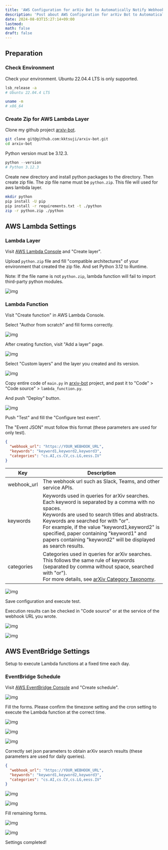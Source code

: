 ```yaml
---
title: 'AWS Configuration for arXiv Bot to Automatically Notify Webhooks of New Papers'
description: 'Post about AWS Configuration for arXiv Bot to Automatically Notify Webhooks of New Papers.'
date: 2024-08-03T15:27:14+09:00
lastmod: 
math: false
draft: false
---
```


## Preparation

### Check Environment

Check your environment. Ubuntu 22.04.4 LTS is only supported.

```bash
lsb_release -a
# Ubuntu 22.04.4 LTS

uname -m
# x86_64
```

### Create Zip for AWS Lambda Layer

Clone my github project [arxiv-bot](https://github.com/kktsuji/arxiv-bot).

```bash
git clone git@github.com:kktsuji/arxiv-bot.git
cd arxiv-bot
```

Python version must be 3.12.3.

```python
python --version
# Python 3.12.3
```

Create new directory and install python packages to the directory. Then create zip file. The zip file name must be ``python.zip``. This file will used for aws lambda layer.

```bash
mkdir python
pip install -U pip
pip install -r requirements.txt -t ./python
zip -r python.zip ./python
```

## AWS Lambda Settings

### Lambda Layer

Visit [AWS Lambda Console](https://aws.amazon.com/lambda/) and "Create layer".

Upload ``python.zip`` file and fill "compatible architectures" of your environment that created the zip file. And set Python 3.12 to Runtime.

Note: If the file name is not ``python.zip``, lambda function will fail to import third-party python modules.

![img](https://img.tsuji.tech/arxiv-bot-aws-0.jpg)

### Lambda Function

Visit "Create function" in AWS Lambda Console.

Select "Author from scratch" and fill forms correctly.

![img](https://img.tsuji.tech/arxiv-bot-aws-1.jpg)

After creating function, visit "Add a layer" page.

![img](https://img.tsuji.tech/arxiv-bot-aws-2.jpg)

Select "Custom layers" and the layer you created and its version.

![img](https://img.tsuji.tech/arxiv-bot-aws-3.jpg)

Copy entire code of ``main.py`` in [arxiv-bot](https://github.com/kktsuji/arxiv-bot) project, and past it to "Code" > "Code source" > ``lambda_function.py``.

And push "Deploy" button.

![img](https://img.tsuji.tech/arxiv-bot-aws-4.jpg)

Push "Test" and fill the "Configure test event".

The "Event JSON" must follow this format (these parameters are used for only test).

```json
{
  "webhook_url": "https://YOUR_WEBHOOK_URL",
  "keywords": "keyword1,keyword2,keyword3",
  "categories": "cs.AI,cs.CV,cs.LG,eess.IV"
}
```

| Key | Description |
|----------|----------|
| webhook_url | The webhook url such as Slack, Teams, and other service APIs. |
| keywords | Keywords used in queries for arXiv searches.<br>Each keyword is separated by a comma with no spaces.<br>Keywords are used to search titles and abstracts.<br>Keywords are searched for with "or".<br>For example, if the value "keyword1,keyword2" is specified, paper containing "keyword1" and papers containing "keyword2" will be displayed as search results. |
| categories | Categories used in queries for arXiv searches.<br>This follows the same rule of keywords (separated by comma without space, searched with "or").<br>For more details, see [arXiv Category Taxonomy](https://arxiv.org/category_taxonomy). |


![img](https://img.tsuji.tech/arxiv-bot-aws-5.jpg)

Save configuration and execute test.

Execution results can be checked in "Code source" or at the service of the webhook URL you wrote.

![img](https://img.tsuji.tech/arxiv-bot-aws-6.jpg)

![img](https://img.tsuji.tech/arxiv-bot-aws-7.jpg)

## AWS EventBridge Settings

Setup to execute Lambda functions at a fixed time each day.

### EventBridge Schedule

Visit [AWS EventBridge Console](https://aws.amazon.com/eventbridge/) and "Create schedule".

![img](https://img.tsuji.tech/arxiv-bot-aws-8.jpg)

Fill the forms. Please confirm the timezone setting and the cron setting to execute the Lambda function at the correct time.

![img](https://img.tsuji.tech/arxiv-bot-aws-9.jpg)

![img](https://img.tsuji.tech/arxiv-bot-aws-10.jpg)

![img](https://img.tsuji.tech/arxiv-bot-aws-11.jpg)

Correctly set json parameters to obtain arXiv search results (these parameters are used for daily queries).

```json
{
  "webhook_url": "https://YOUR_WEBHOOK_URL",
  "keywords": "keyword1,keyword2,keyword3",
  "categories": "cs.AI,cs.CV,cs.LG,eess.IV"
}
```

![img](https://img.tsuji.tech/arxiv-bot-aws-12.jpg)

![img](https://img.tsuji.tech/arxiv-bot-aws-13.jpg)

Fill remaining forms.

![img](https://img.tsuji.tech/arxiv-bot-aws-14.jpg)

![img](https://img.tsuji.tech/arxiv-bot-aws-15.jpg)

Settings completed!
